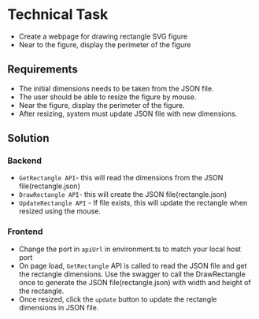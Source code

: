 # Technical Task
- Create a webpage for drawing rectangle SVG figure
- Near to the figure, display the perimeter of the figure

## Requirements
- The initial dimensions needs to be taken from the JSON file.
- The user should be able to resize the figure by mouse.
- Near the figure, display the perimeter of the figure.
- After resizing, system must update JSON file with new dimensions.

## Solution
### Backend
- `GetRectangle API`- this will read the dimensions from the JSON file(rectangle.json)
- `DrawRectangle API`- this will create the JSON file(rectangle.json)
- `UpdateRectangle API` - If file exists, this will update the rectangle when resized using the mouse.

### Frontend
- Change the port in `apiUrl` in environment.ts to match your local host port
- On page load, `GetRectangle` API is called to read the JSON file and get the rectangle dimensions. Use the swagger to call the DrawRectangle once to generate the JSON file(rectangle.json) with width and height of the rectangle.
- Once resized, click the `update` button to update the rectangle dimensions in JSON file.

